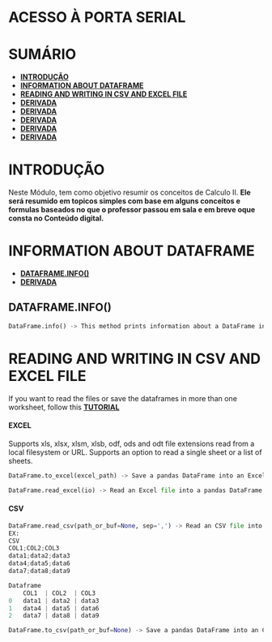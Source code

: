 # ACESSO À PORTA SERIAL

# SUMÁRIO
- **[INTRODUÇÃO](#introdução)**
- **[INFORMATION ABOUT DATAFRAME](#information-about-dataframe)**
- **[READING AND WRITING IN CSV AND EXCEL FILE](#reading-and-writing-in-csv-and-excel-file)**
- **[DERIVADA](#derivada)**
- **[DERIVADA](#derivada)**
- **[DERIVADA](#derivada)**
- **[DERIVADA](#derivada)**
- **[DERIVADA](#derivada)**
 



# INTRODUÇÃO
Neste Módulo, tem como objetivo resumir os conceitos de Calculo II.
**Ele será resumido em topicos simples com base em alguns conceitos e formulas baseados no que o professor passou em sala e em breve oque consta no Conteúdo digital.**

# INFORMATION ABOUT DATAFRAME
- **[DATAFRAME.INFO()](#dataframeinfo)**
- **[DERIVADA](#derivada)**

## DATAFRAME.INFO()
```python
DataFrame.info() -> This method prints information about a DataFrame including the index dtype and columns, non-null values and memory usage.
```
# READING AND WRITING IN CSV AND EXCEL FILE
If you want to read the files or save the dataframes in more than one worksheet, follow this **[TUTORIAL](https://cursos.alura.com.br/forum/topico-salvar-arquivo-excel-com-varias-abas-145704)**
#### EXCEL
Supports xls, xlsx, xlsm, xlsb, odf, ods and odt file extensions read from a local filesystem or URL. Supports an option to read a single sheet or a list of sheets.
```python
DataFrame.to_excel(excel_path) -> Save a pandas DataFrame into an Excel file.
```
```python
DataFrame.read_excel(io) -> Read an Excel file into a pandas DataFrame.
```
#### CSV
```python
DataFrame.read_csv(path_or_buf=None, sep=',') -> Read an CSV file into a pandas DataFrame, if the file separators are different from ',' use the 'sep' parameter 
EX:
CSV
COL1;COL2;COL3
data1;data2;data3 
data4;data5;data6
data7;data8;data9

Dataframe
    COL1  | COL2  | COL3
0   data1 | data2 | data3 
1   data4 | data5 | data6
2   data7 | data8 | data9

```
```python
DataFrame.to_csv(path_or_buf=None) -> Save a pandas DataFrame into an CSV file.
```

